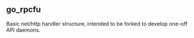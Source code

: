 ## go_rpcfu

Basic net/http handler structure, intended to be forked to develop one-off API daemons.
